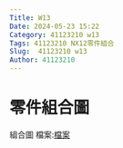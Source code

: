 ```yaml
---
Title: W13
Date: 2024-05-23 15:22
Category: 41123210 w13
Tags: 41123210 NX12零件組合
Slug:  41123210 w13
Author: 41123210
---
```

# 零件組合圖
組合圖
檔案:[檔案](https://nfuedu-my.sharepoint.com/:u:/g/personal/41123214_nfu_edu_tw/Edy5_PHfrbpAs3EyGcP3OcwBm5jzZMWIh0rfOgwCeletxA) 
